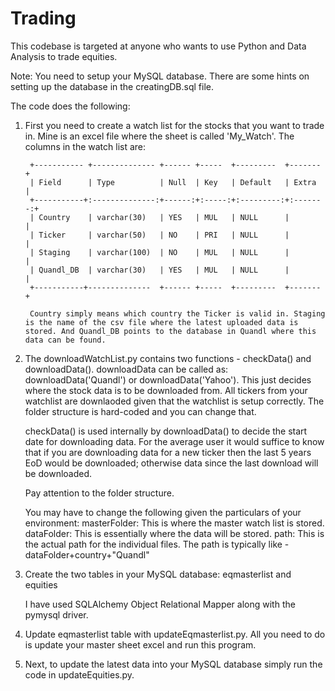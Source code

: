 # Trading

This codebase is targeted at anyone who wants to use Python and Data Analysis to trade equities.

Note: You need to setup your MySQL database. There are some hints on setting up the database in the creatingDB.sql file.

The code does the following:
1. First you need to create a watch list for the stocks that you want to trade in. Mine is an excel file where the sheet is called 'My_Watch'.
    The columns in the watch list are:

        +----------- +-------------- +------ +-----  +---------  +-------  +
        | Field      | Type          | Null  | Key   | Default   | Extra   |
        +-----------+:--------------:+------:+:-----:+:---------:+:-------:+ 
        | Country    | varchar(30)   | YES   | MUL   | NULL      |         |
        | Ticker     | varchar(50)   | NO    | PRI   | NULL      |         |
        | Staging    | varchar(100)  | NO    | MUL   | NULL      |         |
        | Quandl_DB  | varchar(30)   | YES   | MUL   | NULL      |         |
        +-----------+--------------  +------ +-----  +---------  +-------  +

        Country simply means which country the Ticker is valid in. Staging is the name of the csv file where the latest uploaded data is stored. And Quandl_DB points to the database in Quandl where this data can be found.
        
2. The downloadWatchList.py contains two functions - checkData() and downloadData().
    downloadData can be called as:
      downloadData('Quandl') or downloadData('Yahoo').
     This just decides where the stock data is to be downloaded from. All tickers from your watchlist are downlaoded given that the watchlist is setup correctly.
     The folder structure is hard-coded and you can change that.
     
     checkData() is used internally by downloadData() to decide the start date for downloading data. For the average user it would suffice to know that if you are downloading data for a new ticker then the last 5 years EoD would be downloaded; otherwise data since the last download will be downloaded.
     
     Pay attention to the folder structure.
     
     You may have to change the following given the particulars of your environment:
     masterFolder: This is where the master watch list is stored.
     dataFolder: This is essentially where the data will be stored.
     path: This is the actual path for the individual files.
        The path is typically like - dataFolder+country+"Quandl"
     
3. Create the two tables in your MySQL database:
    eqmasterlist and equities
    
    I have used SQLAlchemy Object Relational Mapper along with the pymysql driver.

4. Update eqmasterlist table with updateEqmasterlist.py. All you need to do is update your master sheet excel and run this program.

5. Next, to update the latest data into your MySQL database simply run the code in updateEquities.py.
